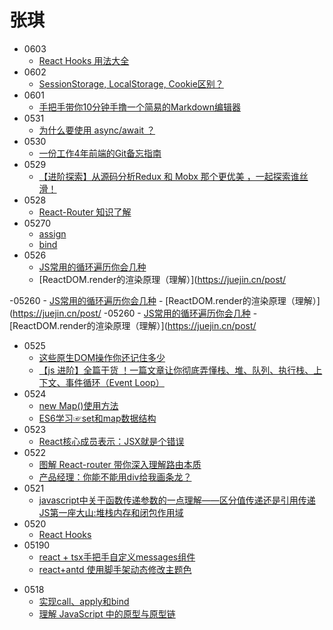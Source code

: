 # 张琪
- 0603
    - [React Hooks 用法大全](https://www.cnblogs.com/owenma/p/12035619.html)
- 0602
    - [SessionStorage, LocalStorage, Cookie区别？](https://juejin.cn/post/6969080485725077511)
- 0601
    - [手把手带你10分钟手撸一个简易的Markdown编辑器](https://juejin.cn/post/6968632189894262791)
- 0531 
    - [为什么要使用 async/await ？](https://juejin.cn/post/6967000766032658440)
- 0530
    - [一份工作4年前端的Git备忘指南](https://juejin.cn/post/6967634683811069982)
- 0529
    - [【进阶探索】从源码分析Redux 和 Mobx 那个更优美 ，一起探索谁丝滑！](https://juejin.cn/post/6968028239386116109)
- 0528
    - [React-Router 知识了解](https://juejin.cn/post/6966242922278682632)
- 05270
    - [assign](https://www.lodashjs.com/docs/lodash.assign)
    - [bind](https://www.lodashjs.com/docs/lodash.bind)
- 0526
    - [JS常用的循环遍历你会几种](https://juejin.cn/post/6966390357005172773)
    - [ReactDOM.render的渲染原理（理解）](https://juejin.cn/post/

-05260
    - [JS常用的循环遍历你会几种](https://juejin.cn/post/6966390357005172773)
    - [ReactDOM.render的渲染原理（理解）](https://juejin.cn/post/
-05260
    - [JS常用的循环遍历你会几种](https://juejin.cn/post/6966390357005172773)
    - [ReactDOM.render的渲染原理（理解）](https://juejin.cn/post/
- 0525
    - [这些原生DOM操作你还记住多少](https://juejin.cn/post/6966062224892756005)
    - [【js 进阶】全篇干货 ！一篇文章让你彻底弄懂栈、堆、队列、执行栈、上下文、事件循环（Event Loop）](https://juejin.cn/post/6966158666030383118)
- 0524
    - [new Map()使用方法](https://www.jianshu.com/p/c9a55b591948)
    - [ES6学习☞set和map数据结构](https://www.jianshu.com/p/9be458a73e05)
- 0523 
    - [React核心成员表示：JSX就是个错误](https://juejin.cn/post/6965303670154100773)
- 0522 
    - [图解 React-router 带你深入理解路由本质](https://juejin.cn/post/6965419095860707341)
    - [产品经理：你能不能用div给我画条龙？](https://juejin.cn/post/6963476650356916254)
- 0521
    - [javascript中关于函数传递参数的一点理解——区分值传递还是引用传递](https://juejin.cn/post/6964687516876144654)
    [JS第一座大山:堆栈内存和闭包作用域](https://juejin.cn/post/6964635223531192333)
- 0520
    - [React Hooks](https://juejin.cn/post/6964216741425594382)
- 05190
    - [react + tsx手把手自定义messages组件](https://juejin.cn/post/6963824048388177933)
    - [react+antd 使用脚手架动态修改主题色](https://juejin.cn/post/6963599049442197540)
+ 0518
    + [实现call、apply和bind](https://juejin.cn/post/6963101823704481805)
    + [理解 JavaScript 中的原型与原型链](https://juejin.cn/post/6963493064740454414)

